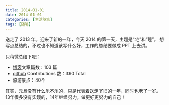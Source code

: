 ```yaml
---
title: 2014-01-01
date: 2014-01-01
categories: [生活随笔]
tags: [随笔]
---
```


送走了 2013 年，迎来了新的一年，今天 2014 的第一天，主题是“宅”和“睡”。
想写点总结的，不过也不知道该写什么好，工作的总结要做成 PPT 上去讲。

只稍微总结下吧：

* [博客](http://wenzhixin.net.cn/)文章篇数：103 篇
* [github](https://github.com/wenzhixin) Contributions 数：390 Total
* 旅游景点：40个

其实，元旦没有什么乐不乐的，只是代表着送走了旧的一年，同时也老了一岁。
13年很多没有实现的，14年继续努力，做更好更努力的自己！
